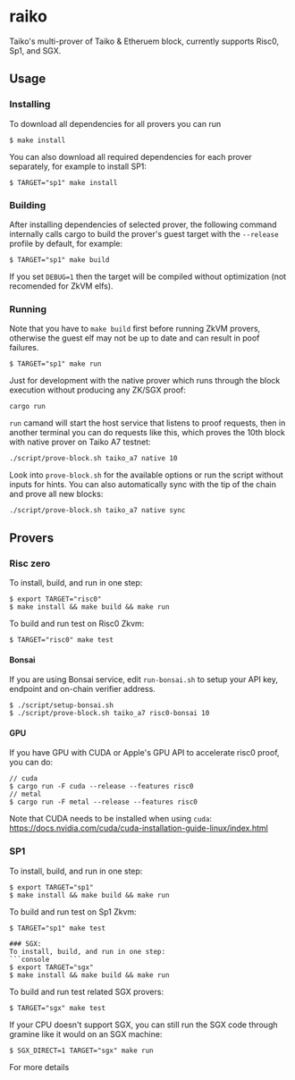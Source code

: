 # raiko

Taiko's multi-prover of Taiko & Etheruem block, currently supports Risc0, Sp1, and SGX.

## Usage

### Installing

To download all dependencies for all provers you can run

```console
$ make install
```

You can also download all required dependencies for each prover separately, for example to install SP1:

```console
$ TARGET="sp1" make install
```
### Building

After installing dependencies of selected prover, the following command internally calls cargo to build the prover's guest target with the `--release` profile by default, for example:
```console
$ TARGET="sp1" make build
```
If you set `DEBUG=1` then the target will be compiled without optimization (not recomended for ZkVM elfs).

### Running

Note that you have to `make build` first before running ZkVM provers, otherwise the guest elf may not be up to date and can result in poof failures.
```console
$ TARGET="sp1" make run
```
Just for development with the native prover which runs through the block execution without producing any ZK/SGX proof:
```
cargo run
```
`run` camand will start the host service that listens to proof requests, then in another terminal you can do requests like this, which proves the 10th block with native prover on Taiko A7 testnet:
```
./script/prove-block.sh taiko_a7 native 10
```
Look into `prove-block.sh` for the available options or run the script without inputs for hints. You can also automatically sync with the tip of the chain and prove all new blocks:

```
./script/prove-block.sh taiko_a7 native sync
```

## Provers
### Risc zero
To install, build, and run in one step:
```console
$ export TARGET="risc0" 
$ make install && make build && make run
```
To build and run test on Risc0 Zkvm:
```console
$ TARGET="risc0" make test
```
#### Bonsai
If you are using Bonsai service, edit `run-bonsai.sh` to setup your API key, endpoint and on-chain verifier address.
```console
$ ./script/setup-bonsai.sh
$ ./script/prove-block.sh taiko_a7 risc0-bonsai 10
```
#### GPU
If you have GPU with CUDA or Apple's GPU API to accelerate risc0 proof, you can do:

```console
// cuda
$ cargo run -F cuda --release --features risc0
// metal
$ cargo run -F metal --release --features risc0
```

Note that CUDA needs to be installed when using `cuda`: https://docs.nvidia.com/cuda/cuda-installation-guide-linux/index.html

### SP1 
To install, build, and run in one step:
```console
$ export TARGET="sp1" 
$ make install && make build && make run
```
To build and run test on Sp1 Zkvm:
```console
$ TARGET="sp1" make test

### SGX:
To install, build, and run in one step:
```console
$ export TARGET="sgx" 
$ make install && make build && make run
```
To build and run test related SGX provers:
```console
$ TARGET="sgx" make test
```
If your CPU doesn't support SGX, you can still run the SGX code through gramine like it would on an SGX machine:

```console
$ SGX_DIRECT=1 TARGET="sgx" make run
```
For more details 